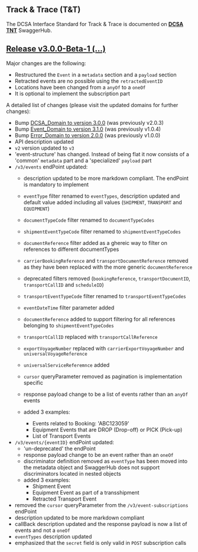 ## Track & Trace (T&T)

The DCSA Interface Standard for Track & Trace is documented on [**DCSA TNT**](https://app.swaggerhub.com/apis/dcsaorg/DCSA_TNT) SwaggerHub.

<a name="v300"></a>[Release v3.0.0-Beta-1 (...)](https://app.swaggerhub.com/apis-docs/dcsaorg/DCSA_TNT/3.0.0-Beta-1)
---
Major changes are the following:
- Restructured the `Event` in a `metadata` section and a `payload` section
- Retracted events are no possible using the `retractedEventID`
- Locations have been changed from a `anyOf` to a `oneOf`
- It is optional to implement the subscription part

A detailed list of changes (please visit the updated domains for further changes):

- Bump [DCSA_Domain to version 3.0.0](https://github.com/dcsaorg/DCSA-OpenAPI/tree/master/domain/dcsa#v300) (was previously v2.0.3)
- Bump [Event_Domain to version 3.1.0](https://github.com/dcsaorg/DCSA-OpenAPI/tree/master/domain/event#v310) (was previously v1.0.4)
- Bump [Error_Domain to version 2.0.0](https://github.com/dcsaorg/DCSA-OpenAPI/tree/master/domain/error#v200) (was previously v1.0.0)
- API description updated
- `v2` version updated to `v3`
- 'event-structure' has changed. Instead of being flat it now consists of a 'common' `metadata` part and a 'specialized' `payload` part
- `/v3/events` endPoint updated:
  - description updated to be more markdown compliant. The endPoint is mandatory to implement
  - `eventType` filter renamed to `eventTypes`, description updated and default value added including all values (`SHIPMENT`, `TRANSPORT` and `EQUIPMENT`)
  - `documentTypeCode` filter renamed to `documentTypeCodes`
  - `shipmentEventTypeCode` filter renamed to `shipmentEventTypeCodes`
  - `documentReference` filter added as a ghereic way to filter on references to different documentTypes
  - `carrierBookingReference` and `transportDocumentReference` removed as they have been replaced with the more generic `documentReference`
  - deprecated filters removed (`bookingReference`, `transportDocumentID`, `transportCallID` and `scheduleID`)
  - `transportEventTypeCode` filter renamed to `transportEventTypeCodes`
  
  
  - `eventDateTime` filter parameter added
  - `documentReference` added to support filtering for all references belonging to `shipmentEventTypeCodes`
  - `transportCallID` replaced with `transportCallReference`
  - `exportVoyageNumber` replaced with `carrierExportVoyageNumber` and `universalVoyageReference`
  - `universalServiceReferemnce` added
  - `cursor` queryParameter removed as pagination is implementation specific
  - response payload change to be a list of events rather than an `anyOf` events
  - added 3 examples:
    - Events related to Booking: 'ABC123059'
    - Equipment Events that are DROP (Drop-off) or PICK (Pick-up)
    - List of Transport Events
- `/v3/events/{eventID}` endPoint updated:
  - 'un-deprecated' the endPoint
  - response payload change to be an event rather than an `oneOf`
  - discriminator definition removed as `eventType` has been moved into the metadata object and SwaggerHub does not support discriminators located in nested objects
  - added 3 examples:
    - Shipment Event
    - Equipment Event as part of a transshipment
    - Retracted Transport Event
- removed the `cursor` queryParameter from the `/v3/event-subscriptions` endPoint
- description updated to be more markdown compliant
- callBack description updated and the response payload is now a list of events and not a `oneOf`
- `eventTypes` description updated
- emphasized that the `secret` field is only valid in `POST` subscription calls
